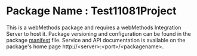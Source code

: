 # Package Name : Test11081Project
This is a webMethods package and requires a webMethods Integration Server to host it. Package versioning and configuration can be found in the package [manifest](./Test11081Project/manifest.v3) file. Service and API documentation is available on the package's home page http://&lt;server&gt;:&lt;port&gt;/&lt;packagename>.